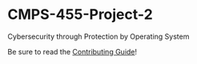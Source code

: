 # CMPS-455-Project-2
Cybersecurity through Protection by Operating System

Be sure to read the [Contributing Guide](/CONTRIBUTING.md)!
